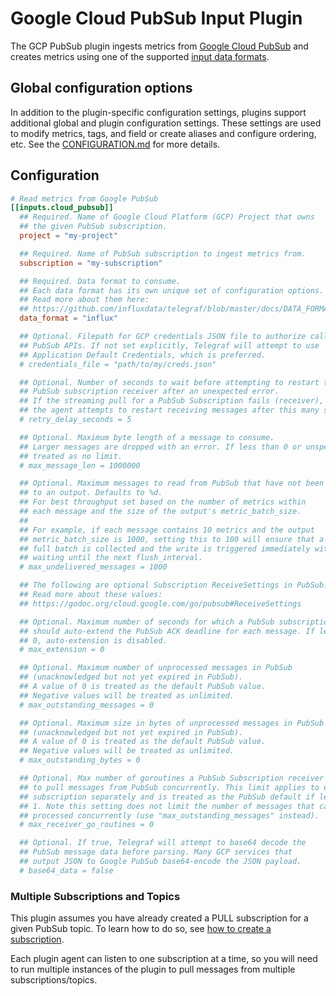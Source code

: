 # Google Cloud PubSub Input Plugin

The GCP PubSub plugin ingests metrics from [Google Cloud PubSub][pubsub]
and creates metrics using one of the supported [input data formats][].

## Global configuration options <!-- @/docs/includes/plugin_config.md -->

In addition to the plugin-specific configuration settings, plugins support
additional global and plugin configuration settings. These settings are used to
modify metrics, tags, and field or create aliases and configure ordering, etc.
See the [CONFIGURATION.md][CONFIGURATION.md] for more details.

[CONFIGURATION.md]: ../../../docs/CONFIGURATION.md#plugins

## Configuration

```toml @sample.conf
# Read metrics from Google PubSub
[[inputs.cloud_pubsub]]
  ## Required. Name of Google Cloud Platform (GCP) Project that owns
  ## the given PubSub subscription.
  project = "my-project"

  ## Required. Name of PubSub subscription to ingest metrics from.
  subscription = "my-subscription"

  ## Required. Data format to consume.
  ## Each data format has its own unique set of configuration options.
  ## Read more about them here:
  ## https://github.com/influxdata/telegraf/blob/master/docs/DATA_FORMATS_INPUT.md
  data_format = "influx"

  ## Optional. Filepath for GCP credentials JSON file to authorize calls to
  ## PubSub APIs. If not set explicitly, Telegraf will attempt to use
  ## Application Default Credentials, which is preferred.
  # credentials_file = "path/to/my/creds.json"

  ## Optional. Number of seconds to wait before attempting to restart the
  ## PubSub subscription receiver after an unexpected error.
  ## If the streaming pull for a PubSub Subscription fails (receiver),
  ## the agent attempts to restart receiving messages after this many seconds.
  # retry_delay_seconds = 5

  ## Optional. Maximum byte length of a message to consume.
  ## Larger messages are dropped with an error. If less than 0 or unspecified,
  ## treated as no limit.
  # max_message_len = 1000000

  ## Optional. Maximum messages to read from PubSub that have not been written
  ## to an output. Defaults to %d.
  ## For best throughput set based on the number of metrics within
  ## each message and the size of the output's metric_batch_size.
  ##
  ## For example, if each message contains 10 metrics and the output
  ## metric_batch_size is 1000, setting this to 100 will ensure that a
  ## full batch is collected and the write is triggered immediately without
  ## waiting until the next flush_interval.
  # max_undelivered_messages = 1000

  ## The following are optional Subscription ReceiveSettings in PubSub.
  ## Read more about these values:
  ## https://godoc.org/cloud.google.com/go/pubsub#ReceiveSettings

  ## Optional. Maximum number of seconds for which a PubSub subscription
  ## should auto-extend the PubSub ACK deadline for each message. If less than
  ## 0, auto-extension is disabled.
  # max_extension = 0

  ## Optional. Maximum number of unprocessed messages in PubSub
  ## (unacknowledged but not yet expired in PubSub).
  ## A value of 0 is treated as the default PubSub value.
  ## Negative values will be treated as unlimited.
  # max_outstanding_messages = 0

  ## Optional. Maximum size in bytes of unprocessed messages in PubSub
  ## (unacknowledged but not yet expired in PubSub).
  ## A value of 0 is treated as the default PubSub value.
  ## Negative values will be treated as unlimited.
  # max_outstanding_bytes = 0

  ## Optional. Max number of goroutines a PubSub Subscription receiver can spawn
  ## to pull messages from PubSub concurrently. This limit applies to each
  ## subscription separately and is treated as the PubSub default if less than
  ## 1. Note this setting does not limit the number of messages that can be
  ## processed concurrently (use "max_outstanding_messages" instead).
  # max_receiver_go_routines = 0

  ## Optional. If true, Telegraf will attempt to base64 decode the
  ## PubSub message data before parsing. Many GCP services that
  ## output JSON to Google PubSub base64-encode the JSON payload.
  # base64_data = false
```

### Multiple Subscriptions and Topics

This plugin assumes you have already created a PULL subscription for a given
PubSub topic. To learn how to do so, see [how to create a subscription][pubsub
create sub].

Each plugin agent can listen to one subscription at a time, so you will
need to run multiple instances of the plugin to pull messages from multiple
subscriptions/topics.

[pubsub]: https://cloud.google.com/pubsub
[pubsub create sub]: https://cloud.google.com/pubsub/docs/admin#create_a_pull_subscription
[input data formats]: /docs/DATA_FORMATS_INPUT.md

